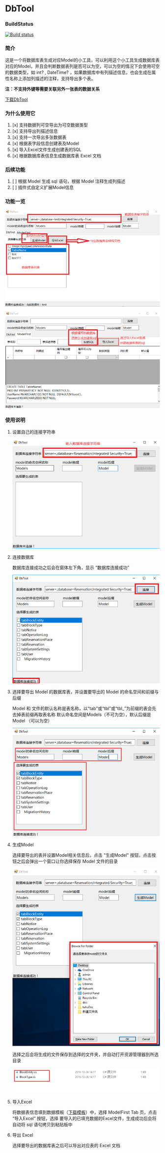 # DbTool

### BuildStatus

[![Build status](https://ci.appveyor.com/api/projects/status/vo1kipiyqlo8r2kg/branch/master?svg=true)](https://ci.appveyor.com/project/WeihanLi/dbtool/branch/master)

### 简介

这是一个将数据库表生成对应Model的小工具，可以利用这个小工具生成数据库表对应的Model，并且会判断数据表列是否可以为空，可以为空的情况下会使用可空的数据类型，如
int? , DateTime? ，如果数据库中有列描述信息，也会生成在属性名称上添加列描述的注释，支持导出多个表。

**注：不支持外键等需要关联另外一张表的数据关系**

[下载DbTool](https://github.com/WeihanLi/DbTool/releases)

### 为什么使用它

1. [x] 支持数据列可空导出为可空数据类型
2. [x] 支持导出列描述信息
3. [x] 支持一次导出多张数据表
4. [x] 根据表字段信息创建表及Model
5. [x] 导入Excel文件生成创建表的SQL
6. [x] 根据数据库表信息生成数据库表 Excel 文档

### 后续功能

1. [ ] 根据 Model 生成 sql 语句，根据 Model 注释生成列描述
1. [ ] 插件式自定义扩展Model信息

### 功能一览

![DbFirst](resources/desc0.png)

![ModelFirst](resources/desc1.png)

### 使用说明

1. 设置自己的连接字符串

    ![设置连接字符串](resources/connect.png)

2. 连接数据库
    
    数据库连接成功之后会在窗体左下角，显示 “数据库连接成功”
    
    ![设置连接字符串](resources/connect1.png)

3. 选择要导出 Model 的数据库表，并设置要导出的 Model 的命名空间和前缀与后缀

    Model 和 文件的默认名称是表名称，以“tab”或“tbl”或“tbl_”为前缀的表会先去掉表前缀再取表名称
    默认命名空间是Models（不可为空），默认后缀是 Model （可以为空）
    
    ![设置 Model信息](resources/generateModel.png)

4. 生成Model

    选择要导出的表并设置Model相关信息后，点击 "生成Model" 按钮，点击按钮之后会弹出一个窗口让你选择保存 Model 文件的目录
    
    ![设置 Model信息](resources/chooseDir.png)

    选择之后会将生成的文件保存到选择的文件夹，并自动打开资源管理器到所选目录
    
    ![查看生成 model](resources/generateModel1.png)

5. 导入Excel
    
    将数据表信息填到数据模板（[下载模板](https://github.com/WeihanLi/DbTool/raw/master/DbTool/template.xls)）中，选择 ModelFirst Tab 页，点击 “导入Excel” 按钮，选择
    要导入的已填充数据的Excel文件，生成成功后会将自动将 sql 语句拷贝到粘贴板中

6. 导出 Excel
    
    选择要导出的数据库表之后可以导出对应表的 Excel 文档
